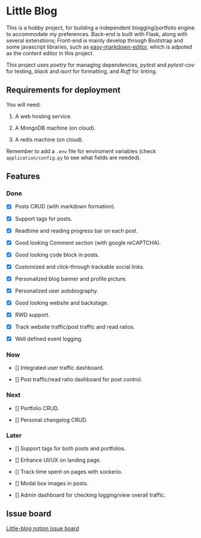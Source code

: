 # Little Blog

This is a hobby project, for building a independent blogging/portfolio engine to accommodate my preferences. Back-end is built with Flask, along with several extenstions; Front-end is mainly develop through Bootstrap and some javascript libraries, such as [easy-markdown-editor](https://github.com/Ionaru/easy-markdown-editor), which is adpoted as the content editor in this project.

This project uses *poetry* for managing dependencies, *pytest* and *pytest-cov* for testing, *black* and *isort* for formatting, and *Ruff* for linting.

## Requirements for deployment

You will need: 

1. A web hosting service.

2. A MongoDB machine (on cloud).

3. A redis machine (on cloud).

Remember to add a `.env` file for enviroment variables (check `application/config.py` to see what fields are needed).

## Features

### Done

- [x] Posts CRUD (with markdown formation).

- [x] Support tags for posts.

- [x] Readtime and reading progress bar on each post.

- [X] Good looking Comment section (with google reCAPTCHA).

- [x] Good looking code block in posts.

- [x] Customized and click-through trackable social links. 

- [x] Personalized blog banner and profile picture.

- [x] Personalized user autobiography.

- [x] Good looking website and backstage.

- [x] RWD support.

- [x] Track website traffic/post traffic and read ratios.

- [x] Well defined event logging. 

### Now

- [] Integrated user traffic dashboard.

- [] Post traffic/read ratio dashboard for post control.

### Next 

- [] Portfolio CRUD.

- [] Personal changelog CRUD.

### Later

- [] Support tags for both posts and portfolios.

- [] Enhance UI/UX on landing page.

- [] Track time spent on pages with sockerio.

- [] Modal box images in posts.

- [] Admin dashboard for checking logging/view overall traffic.

## Issue board

[Little-blog notion issue board](https://www.notion.so/hengtse/Little-Blog-119b66fdef244c1ab3041aeb5bda473b?pvs=4)